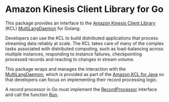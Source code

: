 # Amazon Kinesis Client Library for Go
This package provides an interface to the [Amazon Kinesis Client Library][amazon-kcl] (KCL) [MultiLangDaemon][multi-lang-daemon] for Golang.

Developers can use the KCL to build distributed applications that process streaming data reliably at scale. The KCL takes care of many of the complex tasks associated with distributed computing, such as load-balancing across multiple instances, responding to instance failures, checkpointing processed records and reacting to changes in stream volume.

This package wraps and manages the interaction with the [MultiLangDaemon][multi-lang-daemon], which is provided as part of the [Amazon KCL for Java][amazon-kcl-github] so that developers can focus on implementing their record processing logic.

A record processor in Go must implement the [RecordProcessor][record-processor-interface] interface and call the function [Run][function-run].

[amazon-kcl]: https://docs.aws.amazon.com/streams/latest/dev/developing-consumers-with-kcl-v2.html
[multi-lang-daemon]: https://github.com/awslabs/amazon-kinesis-client/blob/master/amazon-kinesis-client-multilang/src/main/java/software/amazon/kinesis/multilang/package-info.java
[amazon-kcl-github]: https://github.com/awslabs/amazon-kinesis-client
[record-processor-interface]: https://godoc.org/github.com/arthurbailao/aws-kcl#RecordProcessor
[function-run]: https://godoc.org/github.com/arthurbailao/aws-kcl#Run